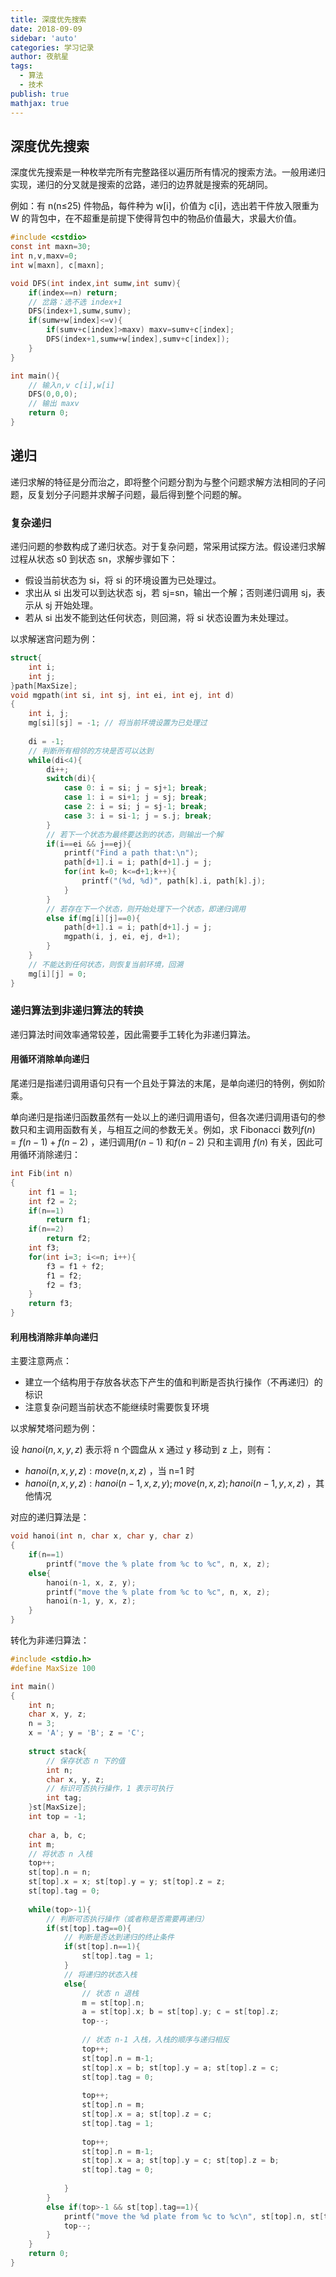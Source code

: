 ```yaml
---
title: 深度优先搜索
date: 2018-09-09
sidebar: 'auto'
categories: 学习记录
author: 夜航星
tags:
  - 算法
  - 技术
publish: true
mathjax: true
---
```


## 深度优先搜索

深度优先搜索是一种枚举完所有完整路径以遍历所有情况的搜索方法。一般用递归实现，递归的分叉就是搜索的岔路，递归的边界就是搜索的死胡同。

例如：有 n(n≤25) 件物品，每件种为 w[i]，价值为 c[i]，选出若干件放入限重为 W 的背包中，在不超重是前提下使得背包中的物品价值最大，求最大价值。

```C
#include <cstdio>
const int maxn=30;
int n,v,maxv=0;
int w[maxn], c[maxn];

void DFS(int index,int sumw,int sumv){
    if(index==n) return;
    // 岔路：选不选 index+1
    DFS(index+1,sumw,sumv);
    if(sumw+w[index]<=v){
        if(sumv+c[index]>maxv) maxv=sumv+c[index];
        DFS(index+1,sumw+w[index],sumv+c[index]);
    }
}

int main(){
    // 输入n,v c[i],w[i]
    DFS(0,0,0);
    // 输出 maxv
    return 0;
}
```

## 递归

递归求解的特征是分而治之，即将整个问题分割为与整个问题求解方法相同的子问题，反复划分子问题并求解子问题，最后得到整个问题的解。

### 复杂递归

递归问题的参数构成了递归状态。对于复杂问题，常采用试探方法。假设递归求解过程从状态 s0 到状态 sn，求解步骤如下：

* 假设当前状态为 si，将 si 的环境设置为已处理过。
* 求出从 si 出发可以到达状态 sj，若 sj=sn，输出一个解；否则递归调用 sj，表示从 sj 开始处理。
* 若从 si 出发不能到达任何状态，则回溯，将 si 状态设置为未处理过。

以求解迷宫问题为例：

```C
struct{
    int i;
    int j;
}path[MaxSize];
void mgpath(int si, int sj, int ei, int ej, int d)
{
    int i, j;
	mg[si][sj] = -1; // 将当前环境设置为已处理过
    
    di = -1; 
    // 判断所有相邻的方块是否可以达到
    while(di<4){
        di++;
        switch(di){
            case 0: i = si; j = sj+1; break;
            case 1: i = si+1; j = sj; break;
            case 2: i = si; j = sj-1; break;
            case 3: i = si-1; j = s.j; break;
        }
        // 若下一个状态为最终要达到的状态，则输出一个解
        if(i==ei && j==ej){
            printf("Find a path that:\n");
            path[d+1].i = i; path[d+1].j = j;
            for(int k=0; k<=d+1;k++){
                printf("(%d, %d)", path[k].i, path[k].j);
            }
        } 
        // 若存在下一个状态，则开始处理下一个状态，即递归调用
        else if(mg[i][j]==0){
            path[d+1].i = i; path[d+1].j = j;
            mgpath(i, j, ei, ej, d+1);
        }
    }
    // 不能达到任何状态，则恢复当前环境，回溯
    mg[i][j] = 0;
}
```

### 递归算法到非递归算法的转换

递归算法时间效率通常较差，因此需要手工转化为非递归算法。

#### 用循环消除单向递归

尾递归是指递归调用语句只有一个且处于算法的末尾，是单向递归的特例，例如阶乘。

单向递归是指递归函数虽然有一处以上的递归调用语句，但各次递归调用语句的参数只和主调用函数有关，与相互之间的参数无关。例如，求 Fibonacci 数列$f(n)=f(n-1)+f(n-2)$ ，递归调用$f(n-1)$ 和$f(n-2)$ 只和主调用 $f(n)$ 有关，因此可用循环消除递归：

```C
int Fib(int n)
{
    int f1 = 1;
    int f2 = 2;
    if(n==1)
        return f1;
    if(n==2)
        return f2;
    int f3;
    for(int i=3; i<=n; i++){
        f3 = f1 + f2;
        f1 = f2;
        f2 = f3;
    }
    return f3;
}
```

#### 利用栈消除非单向递归

主要注意两点：

* 建立一个结构用于存放各状态下产生的值和判断是否执行操作（不再递归）的标识
* 注意复杂问题当前状态不能继续时需要恢复环境

以求解梵塔问题为例：

设 $hanoi(n,x,y,z)$ 表示将 n 个圆盘从 x 通过 y 移动到 z 上，则有：

* $hanoi(n,x,y,z): move(n,x,z)$ ，当 n=1 时
* $hanoi(n,x,y,z): hanoi(n-1,x,z,y); move(n,x,z);hanoi(n-1,y,x,z)$ ，其他情况

对应的递归算法是：

```C
void hanoi(int n, char x, char y, char z)
{
    if(n==1)
        printf("move the % plate from %c to %c", n, x, z);
    else{
        hanoi(n-1, x, z, y);
        printf("move the % plate from %c to %c", n, x, z);
        hanoi(n-1, y, x, z);
    }
}
```

转化为非递归算法：

```C
#include <stdio.h>
#define MaxSize 100

int main()
{
    int n;
	char x, y, z;
	n = 3;
	x = 'A'; y = 'B'; z = 'C';
	
	struct stack{
		// 保存状态 n 下的值
	    int n; 
	    char x, y, z;
		// 标识可否执行操作，1 表示可执行
	    int tag;
	}st[MaxSize];
	int top = -1;
	
	char a, b, c;
	int m;
	// 将状态 n 入栈
	top++;
	st[top].n = n;
	st[top].x = x; st[top].y = y; st[top].z = z;
	st[top].tag = 0;
	
	while(top>-1){
		// 判断可否执行操作（或者称是否需要再递归）
		if(st[top].tag==0){
			// 判断是否达到递归的终止条件
			if(st[top].n==1){
				st[top].tag = 1;
			}
			// 将递归的状态入栈
			else{
				// 状态 n 退栈
				m = st[top].n;
				a = st[top].x; b = st[top].y; c = st[top].z;
				top--;
				
				// 状态 n-1 入栈，入栈的顺序与递归相反
				top++;
				st[top].n = m-1;
				st[top].x = b; st[top].y = a; st[top].z = c;
				st[top].tag = 0;
				
				top++;
				st[top].n = m;
				st[top].x = a; st[top].z = c;
				st[top].tag = 1;
				
				top++;
				st[top].n = m-1;
				st[top].x = a; st[top].y = c; st[top].z = b;
				st[top].tag = 0;
				
			}
		}
		else if(top>-1 && st[top].tag==1){
			printf("move the %d plate from %c to %c\n", st[top].n, st[top].x, st[top].z);
			top--;
		}
	}
	return 0;
}
```